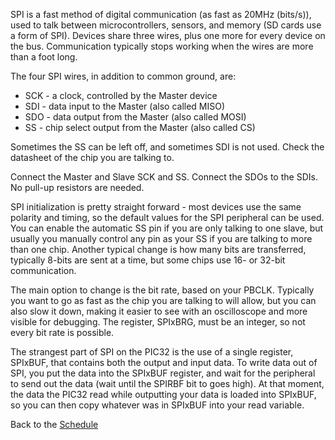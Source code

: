 SPI is a fast method of digital communication (as fast as 20MHz (bits/s)), used to talk between microcontrollers, sensors, and memory (SD cards use a form of SPI). Devices share three wires, plus one more for every device on the bus. Communication typically stops working when the wires are more than a foot long.

The four SPI wires, in addition to common ground, are:
* SCK - a clock, controlled by the Master device
* SDI - data input to the Master (also called MISO)
* SDO - data output from the Master (also called MOSI)
* SS - chip select output from the Master (also called CS)

Sometimes the SS can be left off, and sometimes SDI is not used. Check the datasheet of the chip you are talking to.

Connect the Master and Slave SCK and SS. Connect the SDOs to the SDIs. No pull-up resistors are needed.

SPI initialization is pretty straight forward - most devices use the same polarity and timing, so the default values for the SPI peripheral can be used. You can enable the automatic SS pin if you are only talking to one slave, but usually you manually control any pin as your SS if you are talking to more than one chip. Another typical change is how many bits are transferred, typically 8-bits are sent at a time, but some chips use 16- or 32-bit communication. 

The main option to change is the bit rate, based on your PBCLK. Typically you want to go as fast as the chip you are talking to will allow, but you can also slow it down, making it easier to see with an oscilloscope and more visible for debugging. The register, SPIxBRG, must be an integer, so not every bit rate is possible.

The strangest part of SPI on the PIC32 is the use of a single register, SPIxBUF, that contains both the output and input data. To write data out of SPI, you put the data into the SPIxBUF register, and wait for the peripheral to send out the data (wait until the SPIRBF bit to goes high). At that moment, the data the PIC32 read while outputting your data is loaded into SPIxBUF, so you can then copy whatever was in SPIxBUF into your read variable. 

Back to the [Schedule](https://github.com/ndm736/ME433_2019/wiki/Schedule)